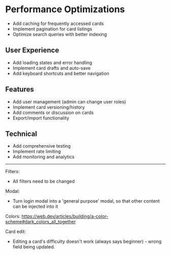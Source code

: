 # Performance Optimizations

- Add caching for frequently accessed cards
- Implement pagination for card listings
- Optimize search queries with better indexing

## User Experience

- Add loading states and error handling
- Implement card drafts and auto-save
- Add keyboard shortcuts and better navigation

## Features

- Add user management (admin can change user roles)
- Implement card versioning/history
- Add comments or discussion on cards
- Export/import functionality

## Technical

- Add comprehensive testing
- Implement rate limiting
- Add monitoring and analytics

--------------------------------------------
Filters:

- All filters need to be changed

Modal:

- Turn login modal into a 'general purpose' modal, so that other content can be injected into it

Colors:
<https://web.dev/articles/building/a-color-scheme#dark_colors_all_together>

Card edit:

- Editing a card's difficulty doesn't work (always says beginner) - wrong field being updated.
